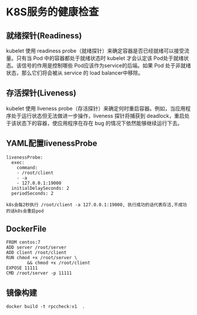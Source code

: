 # K8S服务的健康检查


## 就绪探针(Readiness)

kubelet 使用 readiness probe（就绪探针）来确定容器是否已经就绪可以接受流量。只有当 Pod 中的容器都处于就绪状态时 kubelet 才会认定该 Pod处于就绪状态。该信号的作用是控制哪些 Pod应该作为service的后端。如果 Pod 处于非就绪状态，那么它们将会被从 service 的 load balancer中移除。


## 存活探针(Liveness)


kubelet 使用 liveness probe（存活探针）来确定何时重启容器。例如，当应用程序处于运行状态但无法做进一步操作，liveness 探针将捕获到 deadlock，重启处于该状态下的容器，使应用程序在存在 bug 的情况下依然能够继续运行下去。

 
## YAML配置livenessProbe

```
livenessProbe:
  exec:
    command:
    - /root/client
    - -a
    - 127.0.0.1:19000
  initialDelaySeconds: 2
  periodSeconds: 2

k8s会每2秒执行 /root/client -a 127.0.0.1:19000, 执行成功的话代表存活,不成功的话k8s会重启pod
```


## DockerFile

```
FROM centos:7
ADD server /root/server
ADD client /root/client
RUN chmod +x /root/server \
        && chmod +x /root/client
EXPOSE 11111
CMD /root/server -p 11111
```

## 镜像构建
```
docker build -t rpccheck:v1  .
```
